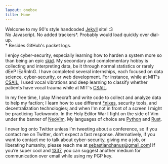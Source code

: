 ```yaml
---
layout: onebox
title: Home
---
```

Welcome to my 90's style handcoded [Jekyll](https://jekyllrb.com/) site! :3  
No Javascript. No added trackers\*. Probably would load quickly over dial-up.  
\* Besides GitHub's packet logs.

I enjoy cyber-security, especially learning how to harden a system more so than being an epic [skid](https://en.wikipedia.org/wiki/Script_kiddie "script kiddie"). My secondary and complementary hobby is collecting and interpreting data, be it through normal statistics or rarely dEeP lEaRnInG. I have completed several internships, each focused on data science, cyber-security, or web development. For instance, while at MIT's [CSAIL](https://www.csail.mit.edu/), I used vocal vibrations and deep learning to classify whether patients have vocal trauma while at MIT's [CSAIL](https://www.csail.mit.edu/).

In my free time, I play Minecraft and write code to collect and analyze data to help my faction; I learn how to use different [\*nixes](https://en.wikipedia.org/wiki/*NIX "Linux, BSD, etc.."), security tools, and decentralization technologies; and when I'm not in front of a screen I might be practicing Taekwondo. In the Holy Editor War I fight on the side of Vim under the banner of [NeoVim](https://neovim.io/). My languages of choice are [Python](https://www.python.org/) and [Rust](https://www.rust-lang.org/).

I never log onto Twitter unless I’m tweeting about a conference, so if you contact me on Twitter, don’t expect a fast response. Alternatively, if you want to contact me to talk about cyber-security, giving me a job, or liberating humanity, please reach me at [sebastianxhanus@gmail.com](mailto:sebastianxhanus@gmail.com)! If you’re super cool and [1337](https://en.wikipedia.org/wiki/Leet), you can suggest another medium for communication over email while using my PGP key.
